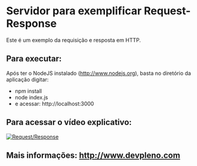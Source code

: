 # Servidor para exemplificar Request-Response
Este é um exemplo da requisição e resposta em HTTP.

## Para executar:

Após ter o NodeJS instalado (http://www.nodejs.org), basta no diretório da aplicação digitar:
	
- npm install
- node index.js
- e acessar: http://localhost:3000

## Para acessar o vídeo explicativo:

[![Request/Response](https://img.youtube.com/vi/2Mv2ayJ3euA/mqdefault.jpg)](https://www.youtube.com/watch?v=2Mv2ayJ3euA)

## Mais informações: http://www.devpleno.com
